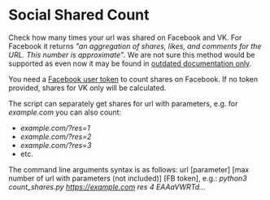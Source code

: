 # Social Shared Count

Check how many times your url was shared on Facebook and VK. For Facebook it returns _"an aggregation of shares, likes, and comments for the URL. This number is approximate"_. We are not sure this method would be supported as even now it may be found in [outdated documentation only](https://developers.facebook.com/docs/graph-api/reference/v2.8/url).

You need a [Facebook user token](https://developers.facebook.com/tools/accesstoken/) to count shares on Facebook. If no token provided, shares for VK only will be calculated.

The script can separately get shares for url with parameters, e.g. for _example.com_ you can also count:
* _example.com/?res=1_
* _example.com/?res=2_
* _example.com/?res=3_
* etc.

The command line arguments syntax is as follows: url [parameter] [max number of url with parameters (not included)] [FB token], e.g.:
_python3 count_shares.py https://example.com res 4 EAAaVWRTd..._